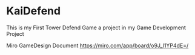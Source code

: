 # KaiDefend #

This is my First Tower Defend Game a project in my Game Development Project

Miro GameDesign Document
https://miro.com/app/board/o9J_l1YP4dE=/ 
